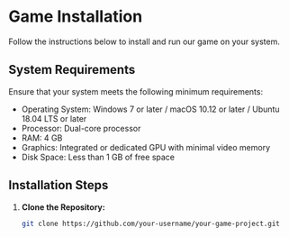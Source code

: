# Game Installation

Follow the instructions below to install and run our game on your system.

## System Requirements

Ensure that your system meets the following minimum requirements:

- Operating System: Windows 7 or later / macOS 10.12 or later / Ubuntu 18.04 LTS or later
- Processor: Dual-core processor
- RAM: 4 GB
- Graphics: Integrated or dedicated GPU with minimal video memory
- Disk Space: Less than 1 GB of free space

## Installation Steps

1. **Clone the Repository:**
   ```bash
   git clone https://github.com/your-username/your-game-project.git
